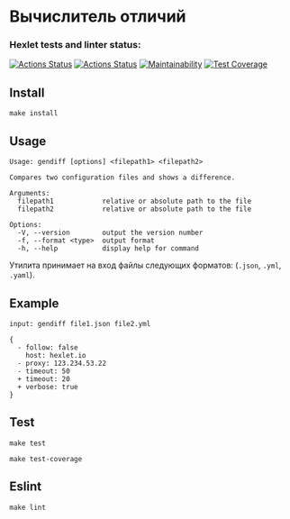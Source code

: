 # Вычислитель отличий

### Hexlet tests and linter status:
[![Actions Status](https://github.com/Wesrtty/backend-project-lvl2/workflows/hexlet-check/badge.svg)](https://github.com/Wesrtty/backend-project-lvl2/actions)
[![Actions Status](https://github.com/Wesrtty/backend-project-lvl2/actions/workflows/test.yml/badge.svg)](https://github.com/Wesrtty/backend-project-lvl2/actions)
[![Maintainability](https://api.codeclimate.com/v1/badges/d987a0c521c6ee97a574/maintainability)](https://codeclimate.com/github/Wesrtty/backend-project-lvl2/maintainability)
[![Test Coverage](https://api.codeclimate.com/v1/badges/d987a0c521c6ee97a574/test_coverage)](https://codeclimate.com/github/Wesrtty/backend-project-lvl2/test_coverage)

## Install
```
make install
```

## Usage
```
Usage: gendiff [options] <filepath1> <filepath2>

Compares two configuration files and shows a difference.

Arguments:
  filepath1            relative or absolute path to the file
  filepath2            relative or absolute path to the file

Options:
  -V, --version        output the version number
  -f, --format <type>  output format
  -h, --help           display help for command
```

Утилита принимает на вход файлы следующих форматов: (`.json`, `.yml`, `.yaml`).

## Example
```
input: gendiff file1.json file2.yml

{
  - follow: false
    host: hexlet.io
  - proxy: 123.234.53.22
  - timeout: 50
  + timeout: 20
  + verbose: true
}
```

## Test
```
make test
```
```
make test-coverage
```
## Eslint
```
make lint
```
